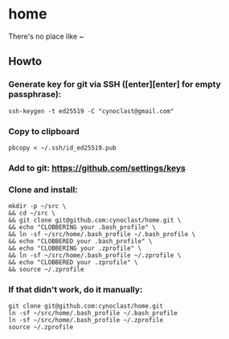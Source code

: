# home

There's no place like ~

## Howto

### Generate key for git via SSH ([enter][enter] for empty passphrase):

    ssh-keygen -t ed25519 -C "cynoclast@gmail.com"

### Copy to clipboard
    
    pbcopy < ~/.ssh/id_ed25519.pub

### Add to git: https://github.com/settings/keys

### Clone and install:
 
    mkdir -p ~/src \
    && cd ~/src \
    && git clone git@github.com:cynoclast/home.git \
    && echo "CLOBBERING your .bash_profile" \
    && ln -sf ~/src/home/.bash_profile ~/.bash_profile \
    && echo "CLOBBERED your .bash_profile" \
    && echo "CLOBBERING your .zprofile" \
    && ln -sf ~/src/home/.bash_profile ~/.zprofile \
    && echo "CLOBBERED your .zprofile" \
    && source ~/.zprofile

### If that didn't work, do it manually:

    git clone git@github.com:cynoclast/home.git
    ln -sf ~/src/home/.bash_profile ~/.bash_profile
    ln -sf ~/src/home/.bash_profile ~/.zprofile
    source ~/.zprofile


